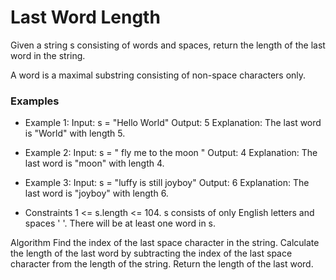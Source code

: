 
# Last Word Length

Given a string s consisting of words and spaces, return the length of the last word in the string.

A word is a maximal substring consisting of non-space characters only.

### Examples
* Example 1:
Input: s = "Hello World" Output: 5 Explanation: The last word is "World" with length 5.

* Example 2:
Input: s = " fly me to the moon " Output: 4 Explanation: The last word is "moon" with length 4.

* Example 3:
Input: s = "luffy is still joyboy" Output: 6 Explanation: The last word is "joyboy" with length 6.

* Constraints
 1 <= s.length <= 104.
s consists of only English letters and spaces ' '.
There will be at least one word in s.


Algorithm
Find the index of the last space character in the string.
Calculate the length of the last word by subtracting the index of the last space character from the length of the string.
Return the length of the last word.

